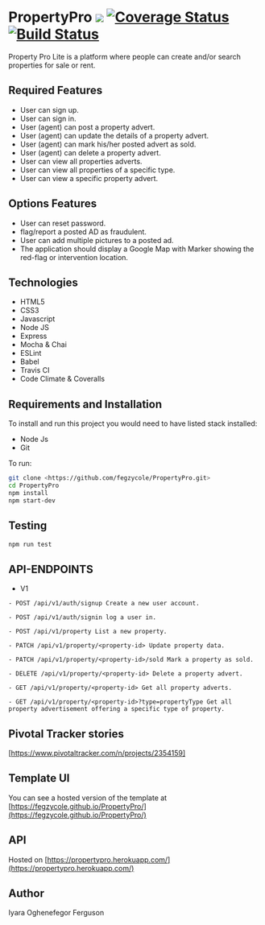 # PropertyPro <a href="https://codeclimate.com/github/fegzycole/PropertyPro/maintainability"><img src="https://api.codeclimate.com/v1/badges/11b9ca2ed76e72892cee/maintainability" /></a> [![Coverage Status](https://coveralls.io/repos/github/fegzycole/PropertyPro/badge.svg?branch=develop)](https://coveralls.io/github/fegzycole/PropertyPro?branch=develop) [![Build Status](https://travis-ci.com/fegzycole/PropertyPro.svg?branch=develop)](https://travis-ci.com/fegzycole/PropertyPro)

Property Pro Lite is a platform where people can create and/or search properties for sale or rent.


## Required Features
- User can sign up.
- User can sign in.
- User (agent) can post a property advert.
- User (agent) can update the details of a property advert.
- User (agent) can mark his/her posted advert as sold.
- User (agent) can delete a property advert.
- User can view all properties adverts.
- User can view all properties of a specific type.
- User can view a specific property advert.


## Options Features
- User can reset password.
- flag/report a posted AD as fraudulent.
- User can add multiple pictures to a posted ad.
- The application should display a Google Map with Marker showing the red-flag or intervention location.

## Technologies

- HTML5
- CSS3
- Javascript
- Node JS
- Express
- Mocha & Chai
- ESLint
- Babel
- Travis CI
- Code Climate & Coveralls


## Requirements and Installation

To install and run this project you would need to have listed stack installed:

- Node Js
- Git

To run:

```sh
git clone <https://github.com/fegzycole/PropertyPro.git>
cd PropertyPro
npm install
npm start-dev
```

## Testing

```sh
npm run test
```

## API-ENDPOINTS

- V1

`- POST /api/v1/auth/signup Create a new user account.`

`- POST /api/v1/auth/signin log a user in.`

`- POST /api/v1/property List a new property.`

`- PATCH /api/v1/property/<property-id> Update property data.`

`- PATCH /api/v1/property/<property-id>/sold Mark a property as sold.`

`- DELETE /api/v1/property/<property-id> Delete a property advert.`

`- GET /api/v1/property/<property-id> Get all property adverts.`

`- GET /api/v1/property/<property-id>?type=propertyType Get all property advertisement offering a specific type of property.`


## Pivotal Tracker stories

[https://www.pivotaltracker.com/n/projects/2354159]


## Template UI

You can see a hosted version of the template at [https://fegzycole.github.io/PropertyPro/](https://fegzycole.github.io/PropertyPro/)


## API

Hosted on [https://propertypro.herokuapp.com/](https://propertypro.herokuapp.com/)


## Author

Iyara Oghenefegor Ferguson


